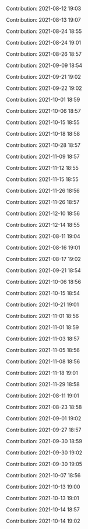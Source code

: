 Contribution: 2021-08-12 19:03

Contribution: 2021-08-13 19:07

Contribution: 2021-08-24 18:55

Contribution: 2021-08-24 19:01

Contribution: 2021-08-26 18:57

Contribution: 2021-09-09 18:54

Contribution: 2021-09-21 19:02

Contribution: 2021-09-22 19:02

Contribution: 2021-10-01 18:59

Contribution: 2021-10-06 18:57

Contribution: 2021-10-15 18:55

Contribution: 2021-10-18 18:58

Contribution: 2021-10-28 18:57

Contribution: 2021-11-09 18:57

Contribution: 2021-11-12 18:55

Contribution: 2021-11-15 18:55

Contribution: 2021-11-26 18:56

Contribution: 2021-11-26 18:57

Contribution: 2021-12-10 18:56

Contribution: 2021-12-14 18:55

Contribution: 2021-08-11 19:04

Contribution: 2021-08-16 19:01

Contribution: 2021-08-17 19:02

Contribution: 2021-09-21 18:54

Contribution: 2021-10-06 18:56

Contribution: 2021-10-15 18:54

Contribution: 2021-10-21 19:01

Contribution: 2021-11-01 18:56

Contribution: 2021-11-01 18:59

Contribution: 2021-11-03 18:57

Contribution: 2021-11-05 18:56

Contribution: 2021-11-08 18:56

Contribution: 2021-11-18 19:01

Contribution: 2021-11-29 18:58

Contribution: 2021-08-11 19:01

Contribution: 2021-08-23 18:58

Contribution: 2021-09-01 19:02

Contribution: 2021-09-27 18:57

Contribution: 2021-09-30 18:59

Contribution: 2021-09-30 19:02

Contribution: 2021-09-30 19:05

Contribution: 2021-10-07 18:56

Contribution: 2021-10-13 19:00

Contribution: 2021-10-13 19:01

Contribution: 2021-10-14 18:57

Contribution: 2021-10-14 19:02

